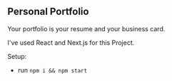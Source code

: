 ## Personal Portfolio

Your portfolio is your resume and your business card.

I've used React and Next.js for this Project.

Setup:
- run ```npm i && npm start```
